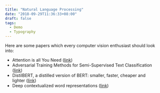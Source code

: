 ```yaml
---
title: "Natural Language Processing"
date: "2018-09-29T11:36:33+08:00"
draft: false
tags:
  - Demo
  - Typography
---
```


Here are some papers which every computer vision enthusiast should look into:
- Attention is all You Need ([link](https://arxiv.org/pdf/1706.03762.pdf))
- Adversarial Training Methods for Semi-Supervised Text Classification ([link](https://arxiv.org/pdf/1605.07725v3.pdf))
- DistilBERT, a distilled version of BERT: smaller, faster, cheaper and lighter ([link](https://arxiv.org/pdf/1910.01108v4.pdf))
- Deep contextualized word representations ([link](https://arxiv.org/pdf/1802.05365v2.pdf))
